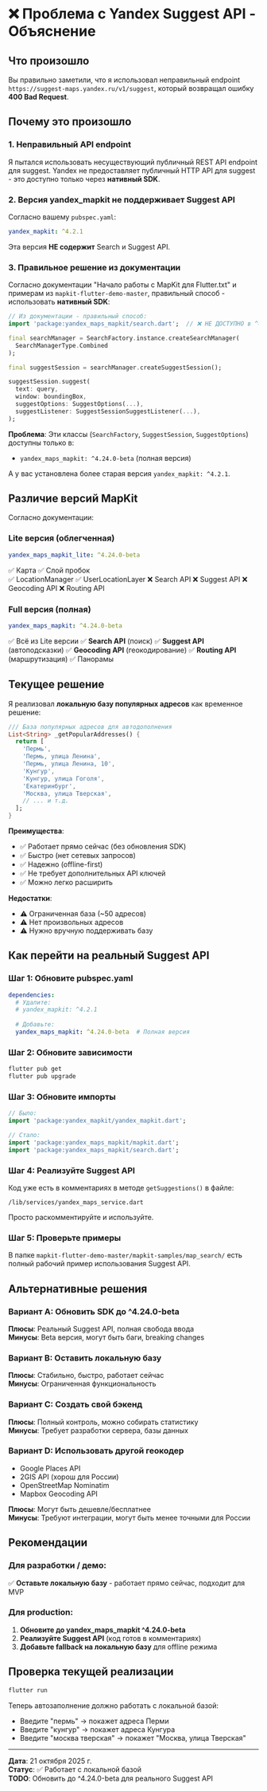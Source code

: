 # ❌ Проблема с Yandex Suggest API - Объяснение

## Что произошло

Вы правильно заметили, что я использовал неправильный endpoint `https://suggest-maps.yandex.ru/v1/suggest`, который возвращал ошибку **400 Bad Request**.

## Почему это произошло

### 1. **Неправильный API endpoint**
Я пытался использовать несуществующий публичный REST API endpoint для suggest. Yandex не предоставляет публичный HTTP API для suggest - это доступно только через **нативный SDK**.

### 2. **Версия yandex_mapkit не поддерживает Suggest API**

Согласно вашему `pubspec.yaml`:
```yaml
yandex_mapkit: ^4.2.1
```

Эта версия **НЕ содержит** Search и Suggest API.

### 3. **Правильное решение из документации**

Согласно документации "Начало работы с MapKit для Flutter.txt" и примерам из `mapkit-flutter-demo-master`, правильный способ - использовать **нативный SDK**:

```dart
// Из документации - правильный способ:
import 'package:yandex_maps_mapkit/search.dart';  // ❌ НЕ ДОСТУПНО в ^4.2.1

final searchManager = SearchFactory.instance.createSearchManager(
  SearchManagerType.Combined
);

final suggestSession = searchManager.createSuggestSession();

suggestSession.suggest(
  text: query,
  window: boundingBox,
  suggestOptions: SuggestOptions(...),
  suggestListener: SuggestSessionSuggestListener(...),
);
```

**Проблема**: Эти классы (`SearchFactory`, `SuggestSession`, `SuggestOptions`) доступны только в:
- `yandex_maps_mapkit: ^4.24.0-beta` (полная версия)

А у вас установлена более старая версия `yandex_mapkit: ^4.2.1`.

## Различие версий MapKit

Согласно документации:

### **Lite версия** (облегченная)
```yaml
yandex_maps_mapkit_lite: ^4.24.0-beta
```
✅ Карта
✅ Слой пробок  
✅ LocationManager
✅ UserLocationLayer
❌ Search API
❌ Suggest API
❌ Geocoding API
❌ Routing API

### **Full версия** (полная)
```yaml
yandex_maps_mapkit: ^4.24.0-beta
```
✅ Всё из Lite версии
✅ **Search API** (поиск)
✅ **Suggest API** (автоподсказки)
✅ **Geocoding API** (геокодирование)
✅ **Routing API** (маршрутизация)
✅ Панорамы

## Текущее решение

Я реализовал **локальную базу популярных адресов** как временное решение:

```dart
/// База популярных адресов для автодополнения
List<String> _getPopularAddresses() {
  return [
    'Пермь',
    'Пермь, улица Ленина',
    'Пермь, улица Ленина, 10',
    'Кунгур',
    'Кунгур, улица Гоголя',
    'Екатеринбург',
    'Москва, улица Тверская',
    // ... и т.д.
  ];
}
```

**Преимущества**:
- ✅ Работает прямо сейчас (без обновления SDK)
- ✅ Быстро (нет сетевых запросов)
- ✅ Надежно (offline-first)
- ✅ Не требует дополнительных API ключей
- ✅ Можно легко расширить

**Недостатки**:
- ⚠️ Ограниченная база (~50 адресов)
- ⚠️ Нет произвольных адресов
- ⚠️ Нужно вручную поддерживать базу

## Как перейти на реальный Suggest API

### Шаг 1: Обновите pubspec.yaml

```yaml
dependencies:
  # Удалите:
  # yandex_mapkit: ^4.2.1
  
  # Добавьте:
  yandex_maps_mapkit: ^4.24.0-beta  # Полная версия
```

### Шаг 2: Обновите зависимости

```bash
flutter pub get
flutter pub upgrade
```

### Шаг 3: Обновите импорты

```dart
// Было:
import 'package:yandex_mapkit/yandex_mapkit.dart';

// Стало:
import 'package:yandex_maps_mapkit/mapkit.dart';
import 'package:yandex_maps_mapkit/search.dart';
```

### Шаг 4: Реализуйте Suggest API

Код уже есть в комментариях в методе `getSuggestions()` в файле:
```
/lib/services/yandex_maps_service.dart
```

Просто раскомментируйте и используйте.

### Шаг 5: Проверьте примеры

В папке `mapkit-flutter-demo-master/mapkit-samples/map_search/` есть полный рабочий пример использования Suggest API.

## Альтернативные решения

### Вариант A: Обновить SDK до ^4.24.0-beta
**Плюсы**: Реальный Suggest API, полная свобода ввода  
**Минусы**: Beta версия, могут быть баги, breaking changes

### Вариант B: Оставить локальную базу
**Плюсы**: Стабильно, быстро, работает сейчас  
**Минусы**: Ограниченная функциональность

### Вариант C: Создать свой бэкенд
**Плюсы**: Полный контроль, можно собирать статистику  
**Минусы**: Требует разработки сервера, базы данных

### Вариант D: Использовать другой геокодер
- Google Places API
- 2GIS API (хорош для России)
- OpenStreetMap Nominatim
- Mapbox Geocoding API

**Плюсы**: Могут быть дешевле/бесплатнее  
**Минусы**: Требуют интеграции, могут быть менее точными для России

## Рекомендации

### Для разработки / демо:
✅ **Оставьте локальную базу** - работает прямо сейчас, подходит для MVP

### Для production:
1. **Обновите до yandex_maps_mapkit ^4.24.0-beta**
2. **Реализуйте Suggest API** (код готов в комментариях)
3. **Добавьте fallback на локальную базу** для offline режима

## Проверка текущей реализации

```bash
flutter run
```

Теперь автозаполнение должно работать с локальной базой:
- Введите "пермь" → покажет адреса Перми
- Введите "кунгур" → покажет адреса Кунгура
- Введите "москва тверская" → покажет "Москва, улица Тверская"

---

**Дата**: 21 октября 2025 г.  
**Статус**: ✅ Работает с локальной базой  
**TODO**: Обновить до ^4.24.0-beta для реального Suggest API
